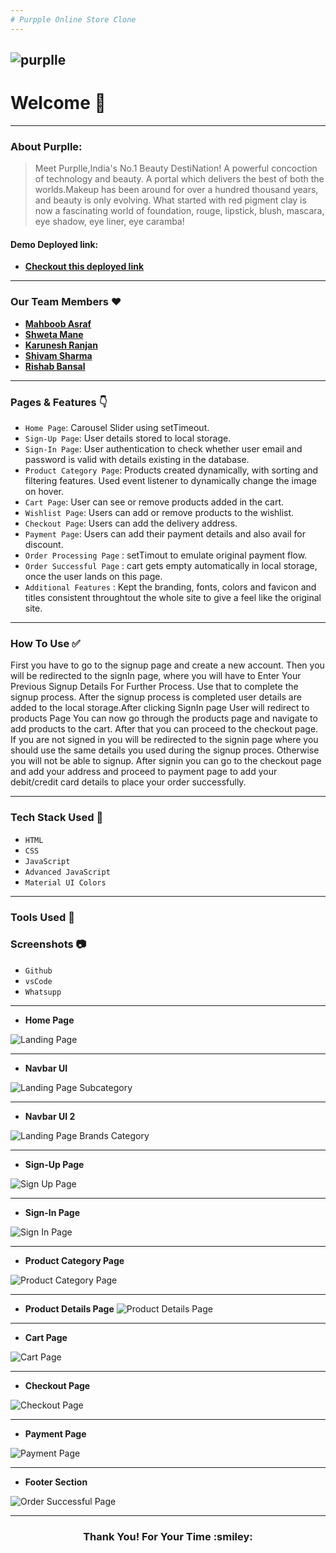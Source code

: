 ```yaml
---
# Purpple Online Store Clone
---
```

![purplle](https://mediabrief.com/wp-content/uploads/2020/07/Image-Purplle-to-launch-Indias-largest-online-beauty-sale-on-August-4th-MediaBrief.jpg)
---
# Welcome :wave:
---
### About Purplle:
> Meet Purplle,India's No.1 Beauty DestiNation! A powerful concoction of technology and beauty. A portal which delivers the best of both the worlds.Makeup has been around for over a hundred thousand years, and beauty is only evolving. What started with red
pigment clay is now a fascinating world of foundation, rouge, lipstick, blush, mascara, eye shadow, eye liner, eye
caramba!


#### Demo Deployed link:
- **[Checkout this deployed link](https://purplle-web-clone.netlify.app/)**
---

### Our Team Members :heart:

- **[Mahboob Asraf](https://github.com/MOHAMMADM-ASRAF)**
- **[Shweta Mane](https://github.com/ShwetaMane13)**
- **[Karunesh Ranjan](https://github.com/Karu555)**
- **[Shivam Sharma](https://github.com/Shivamkakda)**
- **[Rishab Bansal](https://github.com/rishab-bansal1)**


---

### Pages & Features :point_down:

- `Home Page`: Carousel Slider using setTimeout.
- `Sign-Up Page`: User details stored to local storage.
- `Sign-In Page`: User authentication to check whether user email and password is valid with details existing in the database.
- `Product Category Page`: Products created dynamically, with sorting and filtering features. Used event listener to dynamically change the image on hover.
- `Cart Page`: User can see or remove products added in the cart.
- `Wishlist Page`: Users can add or remove products to the wishlist.
- `Checkout Page`: Users can add the delivery address.
- `Payment Page`: Users can add their payment details and also avail for discount.
- `Order Processing Page` : setTimout to emulate original payment flow.
- `Order Successful Page` : cart gets empty automatically in local storage, once the user lands on this page.
- `Additional Features` : Kept the branding, fonts, colors and favicon and titles consistent throughtout the whole site to give a feel like the original site.

---

### How To Use ✅

First you have  to go to the signup page and create a new account. Then you will be redirected to the signIn page, where you will have to Enter Your Previous Signup Details For Further Process. Use that to complete the signup process. After the signup process is completed user details are added to the local storage.After clicking SignIn page User will redirect to products Page You can now go through the products page and navigate to add products to the cart. After that you can proceed to the checkout page. If you are not signed in you will be redirected to the signin page where you should use the same details you used during the signup proces. Otherwise you will not be able to signup. After signin you can go to the checkout page and add your address and proceed to payment page to add your debit/credit card details to place your order successfully.

---

### Tech Stack Used :wrench:

- `HTML`
- `CSS`
- `JavaScript`
- `Advanced JavaScript`
- `Material UI Colors`


---
### Tools Used 🔧
### Screenshots :camera:
- `Github`
- `vsCode`
- `Whatsupp`
---
- **Home Page**

![Landing Page](https://github.com/MOHAMMADM-ASRAF/Purplle-Clone/blob/master/screenshots/banner.png)

---
- **Navbar UI**

![Landing Page Subcategory](https://github.com/MOHAMMADM-ASRAF/Purplle-Clone/blob/master/screenshots/nav1.png)

---
- **Navbar UI 2**

![Landing Page Brands Category](https://github.com/MOHAMMADM-ASRAF/Purplle-Clone/blob/master/screenshots/nav2.png)

---
- **Sign-Up Page**

![Sign Up Page](https://github.com/MOHAMMADM-ASRAF/Purplle-Clone/blob/master/screenshots/signup.png)

---
- **Sign-In Page**

![Sign In Page](https://github.com/MOHAMMADM-ASRAF/Purplle-Clone/blob/master/screenshots/signin.png)


---
- **Product Category Page**

![Product Category Page](https://github.com/MOHAMMADM-ASRAF/Purplle-Clone/blob/master/screenshots/allproducts.png)

---

- **Product Details Page**
![Product Details Page](https://github.com/MOHAMMADM-ASRAF/Purplle-Clone/blob/master/screenshots/productdetaillpage.png)

---
- **Cart Page**

![Cart Page](https://github.com/MOHAMMADM-ASRAF/Purplle-Clone/blob/master/screenshots/cart.png)

---


- **Checkout Page**

![Checkout Page](https://github.com/MOHAMMADM-ASRAF/Purplle-Clone/blob/master/screenshots/delivery.png)

---
- **Payment Page**

![Payment Page](https://github.com/MOHAMMADM-ASRAF/Purplle-Clone/blob/master/screenshots/payment.png)

---

- **Footer Section**

![Order Successful Page](https://github.com/MOHAMMADM-ASRAF/Purplle-Clone/blob/master/screenshots/footer.png)


---
<h3 align="center">Thank You! For Your Time :smiley:</h3>
